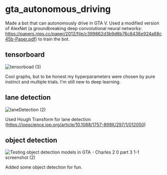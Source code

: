 # gta_autonomous_driving

Made a bot that can autonomously drive in GTA V. Used a modified version of AlexNet (a groundbreaking deep convolutional
neural networks: https://papers.nips.cc/paper/2012/file/c399862d3b9d6b76c8436e924a68c45b-Paper.pdf) to train the bot.

## tensorboard

![tensorboad (3)](https://user-images.githubusercontent.com/46112193/132958235-50992267-b7a6-48a8-bfbf-e7e3a4bd94e2.png)

Cool graphs, but to be honest my hyperparameters were chosen by pure instinct and multiple trials. I'm still new to deep learning. 

## lane detection

![laneDetection (2)](https://user-images.githubusercontent.com/46112193/132958207-a2042e7e-c52e-46fb-bb78-1c69a0e3ccfb.png)

Used Hough Transform for lane detection (https://iopscience.iop.org/article/10.1088/1757-899X/297/1/012050)

## object detection

![Testing object detection models in GTA - Charles 2 0 part  3 1-1 screenshot (2)](https://user-images.githubusercontent.com/46112193/132958313-672849f3-b004-4771-8970-c04cbfd02dcd.png)

Added some object detection for fun.
